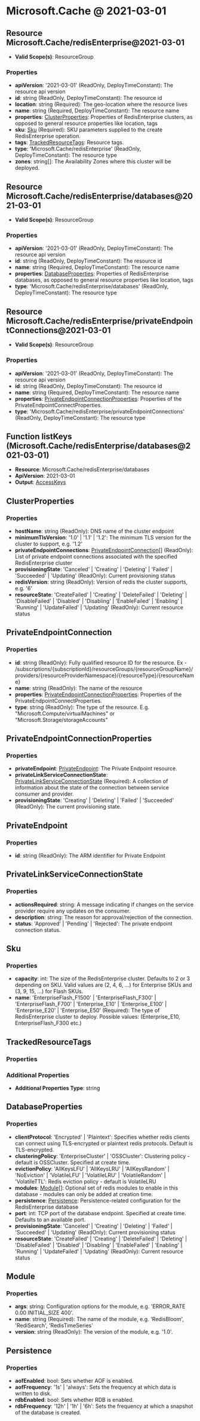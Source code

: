 # Microsoft.Cache @ 2021-03-01

## Resource Microsoft.Cache/redisEnterprise@2021-03-01
* **Valid Scope(s)**: ResourceGroup
### Properties
* **apiVersion**: '2021-03-01' (ReadOnly, DeployTimeConstant): The resource api version
* **id**: string (ReadOnly, DeployTimeConstant): The resource id
* **location**: string (Required): The geo-location where the resource lives
* **name**: string (Required, DeployTimeConstant): The resource name
* **properties**: [ClusterProperties](#clusterproperties): Properties of RedisEnterprise clusters, as opposed to general resource properties like location, tags
* **sku**: [Sku](#sku) (Required): SKU parameters supplied to the create RedisEnterprise operation.
* **tags**: [TrackedResourceTags](#trackedresourcetags): Resource tags.
* **type**: 'Microsoft.Cache/redisEnterprise' (ReadOnly, DeployTimeConstant): The resource type
* **zones**: string[]: The Availability Zones where this cluster will be deployed.

## Resource Microsoft.Cache/redisEnterprise/databases@2021-03-01
* **Valid Scope(s)**: ResourceGroup
### Properties
* **apiVersion**: '2021-03-01' (ReadOnly, DeployTimeConstant): The resource api version
* **id**: string (ReadOnly, DeployTimeConstant): The resource id
* **name**: string (Required, DeployTimeConstant): The resource name
* **properties**: [DatabaseProperties](#databaseproperties): Properties of RedisEnterprise databases, as opposed to general resource properties like location, tags
* **type**: 'Microsoft.Cache/redisEnterprise/databases' (ReadOnly, DeployTimeConstant): The resource type

## Resource Microsoft.Cache/redisEnterprise/privateEndpointConnections@2021-03-01
* **Valid Scope(s)**: ResourceGroup
### Properties
* **apiVersion**: '2021-03-01' (ReadOnly, DeployTimeConstant): The resource api version
* **id**: string (ReadOnly, DeployTimeConstant): The resource id
* **name**: string (Required, DeployTimeConstant): The resource name
* **properties**: [PrivateEndpointConnectionProperties](#privateendpointconnectionproperties): Properties of the PrivateEndpointConnectProperties.
* **type**: 'Microsoft.Cache/redisEnterprise/privateEndpointConnections' (ReadOnly, DeployTimeConstant): The resource type

## Function listKeys (Microsoft.Cache/redisEnterprise/databases@2021-03-01)
* **Resource**: Microsoft.Cache/redisEnterprise/databases
* **ApiVersion**: 2021-03-01
* **Output**: [AccessKeys](#accesskeys)

## ClusterProperties
### Properties
* **hostName**: string (ReadOnly): DNS name of the cluster endpoint
* **minimumTlsVersion**: '1.0' | '1.1' | '1.2': The minimum TLS version for the cluster to support, e.g. '1.2'
* **privateEndpointConnections**: [PrivateEndpointConnection](#privateendpointconnection)[] (ReadOnly): List of private endpoint connections associated with the specified RedisEnterprise cluster
* **provisioningState**: 'Canceled' | 'Creating' | 'Deleting' | 'Failed' | 'Succeeded' | 'Updating' (ReadOnly): Current provisioning status
* **redisVersion**: string (ReadOnly): Version of redis the cluster supports, e.g. '6'
* **resourceState**: 'CreateFailed' | 'Creating' | 'DeleteFailed' | 'Deleting' | 'DisableFailed' | 'Disabled' | 'Disabling' | 'EnableFailed' | 'Enabling' | 'Running' | 'UpdateFailed' | 'Updating' (ReadOnly): Current resource status

## PrivateEndpointConnection
### Properties
* **id**: string (ReadOnly): Fully qualified resource ID for the resource. Ex - /subscriptions/{subscriptionId}/resourceGroups/{resourceGroupName}/providers/{resourceProviderNamespace}/{resourceType}/{resourceName}
* **name**: string (ReadOnly): The name of the resource
* **properties**: [PrivateEndpointConnectionProperties](#privateendpointconnectionproperties): Properties of the PrivateEndpointConnectProperties.
* **type**: string (ReadOnly): The type of the resource. E.g. "Microsoft.Compute/virtualMachines" or "Microsoft.Storage/storageAccounts"

## PrivateEndpointConnectionProperties
### Properties
* **privateEndpoint**: [PrivateEndpoint](#privateendpoint): The Private Endpoint resource.
* **privateLinkServiceConnectionState**: [PrivateLinkServiceConnectionState](#privatelinkserviceconnectionstate) (Required): A collection of information about the state of the connection between service consumer and provider.
* **provisioningState**: 'Creating' | 'Deleting' | 'Failed' | 'Succeeded' (ReadOnly): The current provisioning state.

## PrivateEndpoint
### Properties
* **id**: string (ReadOnly): The ARM identifier for Private Endpoint

## PrivateLinkServiceConnectionState
### Properties
* **actionsRequired**: string: A message indicating if changes on the service provider require any updates on the consumer.
* **description**: string: The reason for approval/rejection of the connection.
* **status**: 'Approved' | 'Pending' | 'Rejected': The private endpoint connection status.

## Sku
### Properties
* **capacity**: int: The size of the RedisEnterprise cluster. Defaults to 2 or 3 depending on SKU. Valid values are (2, 4, 6, ...) for Enterprise SKUs and (3, 9, 15, ...) for Flash SKUs.
* **name**: 'EnterpriseFlash_F1500' | 'EnterpriseFlash_F300' | 'EnterpriseFlash_F700' | 'Enterprise_E10' | 'Enterprise_E100' | 'Enterprise_E20' | 'Enterprise_E50' (Required): The type of RedisEnterprise cluster to deploy. Possible values: (Enterprise_E10, EnterpriseFlash_F300 etc.)

## TrackedResourceTags
### Properties
### Additional Properties
* **Additional Properties Type**: string

## DatabaseProperties
### Properties
* **clientProtocol**: 'Encrypted' | 'Plaintext': Specifies whether redis clients can connect using TLS-encrypted or plaintext redis protocols. Default is TLS-encrypted.
* **clusteringPolicy**: 'EnterpriseCluster' | 'OSSCluster': Clustering policy - default is OSSCluster. Specified at create time.
* **evictionPolicy**: 'AllKeysLFU' | 'AllKeysLRU' | 'AllKeysRandom' | 'NoEviction' | 'VolatileLFU' | 'VolatileLRU' | 'VolatileRandom' | 'VolatileTTL': Redis eviction policy - default is VolatileLRU
* **modules**: [Module](#module)[]: Optional set of redis modules to enable in this database - modules can only be added at creation time.
* **persistence**: [Persistence](#persistence): Persistence-related configuration for the RedisEnterprise database
* **port**: int: TCP port of the database endpoint. Specified at create time. Defaults to an available port.
* **provisioningState**: 'Canceled' | 'Creating' | 'Deleting' | 'Failed' | 'Succeeded' | 'Updating' (ReadOnly): Current provisioning status
* **resourceState**: 'CreateFailed' | 'Creating' | 'DeleteFailed' | 'Deleting' | 'DisableFailed' | 'Disabled' | 'Disabling' | 'EnableFailed' | 'Enabling' | 'Running' | 'UpdateFailed' | 'Updating' (ReadOnly): Current resource status

## Module
### Properties
* **args**: string: Configuration options for the module, e.g. 'ERROR_RATE 0.00 INITIAL_SIZE 400'.
* **name**: string (Required): The name of the module, e.g. 'RedisBloom', 'RediSearch', 'RedisTimeSeries'
* **version**: string (ReadOnly): The version of the module, e.g. '1.0'.

## Persistence
### Properties
* **aofEnabled**: bool: Sets whether AOF is enabled.
* **aofFrequency**: '1s' | 'always': Sets the frequency at which data is written to disk.
* **rdbEnabled**: bool: Sets whether RDB is enabled.
* **rdbFrequency**: '12h' | '1h' | '6h': Sets the frequency at which a snapshot of the database is created.

